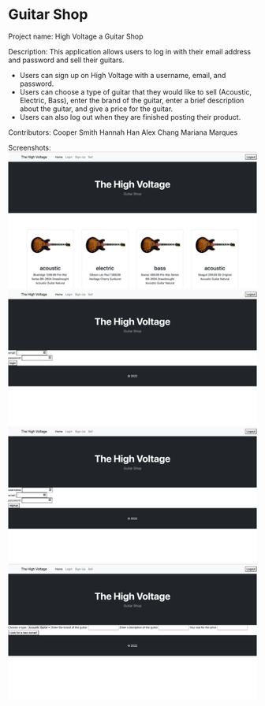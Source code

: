 # Guitar Shop 

Project name: High Voltage a Guitar Shop


Description: This application allows users to log in with their email address and password and sell their guitars.

- Users can sign up on High Voltage with a username, email, and password.
- Users can choose a type of guitar that they would like to sell (Acoustic, Electric, Bass), enter the brand of the guitar, enter a brief description about the guitar, and give a price for the guitar. 
- Users can also log out when they are finished posting their product. 


Contributors:
Cooper Smith
Hannah Han
Alex Chang
Mariana Marques

Screenshots:
![Homepage](images/Screen%20Shot%202022-03-30%20at%206.59.01%20PM.png)
![Login](images/Screen%20Shot%202022-03-30%20at%206.59.33%20PM.png)
![Signup](images/Screen%20Shot%202022-03-30%20at%207.00.33%20PM.png)
![Sell](images/Screen%20Shot%202022-03-30%20at%207.00.45%20PM.png)
